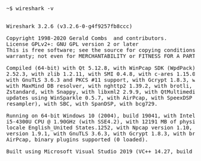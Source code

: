 <pre>
~$ wireshark -v


Wireshark 3.2.6 (v3.2.6-0-g4f9257fb8ccc)

Copyright 1998-2020 Gerald Combs <gerald@wireshark.org> and contributors.
License GPLv2+: GNU GPL version 2 or later <https://www.gnu.org/licenses/gpl-2.0.html>
This is free software; see the source for copying conditions. There is NO
warranty; not even for MERCHANTABILITY or FITNESS FOR A PARTICULAR PURPOSE.

Compiled (64-bit) with Qt 5.12.8, with WinPcap SDK (WpdPack) 4.1.2, with GLib
2.52.3, with zlib 1.2.11, with SMI 0.4.8, with c-ares 1.15.0, with Lua 5.2.4,
with GnuTLS 3.6.3 and PKCS #11 support, with Gcrypt 1.8.3, with MIT Kerberos,
with MaxMind DB resolver, with nghttp2 1.39.2, with brotli, with LZ4, with
Zstandard, with Snappy, with libxml2 2.9.9, with QtMultimedia, with automatic
updates using WinSparkle 0.5.7, with AirPcap, with SpeexDSP (using bundled
resampler), with SBC, with SpanDSP, with bcg729.

Running on 64-bit Windows 10 (2004), build 19041, with Intel(R) Core(TM)
i5-4300U CPU @ 1.90GHz (with SSE4.2), with 12191 MB of physical memory, with
locale English_United States.1252, with Npcap version 1.10, based on libpcap
version 1.9.1, with GnuTLS 3.6.3, with Gcrypt 1.8.3, with brotli 1.0.2, without
AirPcap, binary plugins supported (0 loaded).

Built using Microsoft Visual Studio 2019 (VC++ 14.27, build 29111).
</pre>